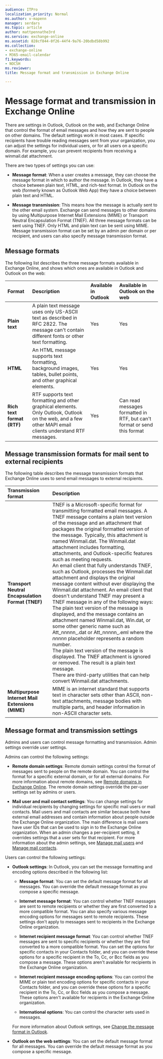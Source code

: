 ```yaml
---
audience: ITPro
localization_priority: Normal
ms.author: v-mapenn
manager: serdars
ms.topic: article
author: mattpennathe3rd
ms.service: exchange-online
ms.assetid: 828cf844-0f26-44f4-9a76-20bdbd58b992
ms.collection: 
- exchange-online
- M365-email-calendar
f1.keywords:
- NOCSH
ms.reviewer: 
title: Message format and transmission in Exchange Online

---
```


# Message format and transmission in Exchange Online

There are settings in Outlook, Outlook on the web, and Exchange Online that control the format of email messages and how they are sent to people on other domains. The default settings work in most cases. If specific recipients have trouble reading messages sent from your organization, you can adjust the settings for individual users, or for all users on a specific domain. For example, you can prevent recipients from receiving a winmail.dat attachment.

There are two types of settings you can use:

- **Message format**: When a user creates a message, they can choose the message format in which to author the message. In Outlook, they have a choice between plain text, HTML, and rich-text format. In Outlook on the web (formerly known as Outlook Web App) they have a choice between plain text and HTML.

- **Message transmission**: This means how the message is actually sent to the other email system. Exchange can send messages to other domains by using Multipurpose Internet Mail Extensions (MIME) or Transport Neutral Encapsulation Format (TNEF). All three message formats can be sent using TNEF. Only HTML and plain text can be sent using MIME. Message transmission format can be set by an admin per domain or per recipient, and users can also specify message transmission format.

## Message formats

The following list describes the three message formats available in Exchange Online, and shows which ones are available in Outlook and Outlook on the web:

|**Format**|**Description**|**Available in Outlook**|**Available in Outlook on the web**|
|:-----|:-----|:-----|:-----|
|**Plain text**|A plain text message uses only US-ASCII text as described in RFC 2822. The message can't contain different fonts or other text formatting.|Yes|Yes|
|**HTML**|An HTML message supports text formatting, background images, tables, bullet points, and other graphical elements.|Yes|Yes|
|**Rich text format (RTF)**|RTF supports text formatting and other graphical elements. <br/> Only Outlook, Outlook on the web, and a few other MAPI email clients understand RTF messages.|Yes|Can read messages formatted in RTF, but can't format or send this format|

## Message transmission formats for mail sent to external recipients

The following table describes the message transmission formats that Exchange Online uses to send email messages to external recipients.

|**Transmission format**|**Description**|
|:-----|:-----|
|**Transport Neutral Encapsulation Format (TNEF)**| TNEF is a Microsoft-specific format for transmitting formatted email messages. A TNEF message contains a plain text version of the message and an attachment that packages the original formatted version of the message. Typically, this attachment is named Winmail.dat. The Winmail.dat attachment includes formatting, attachments, and Outlook-specific features such as meeting requests. <br/>  An email client that fully understands TNEF, such as Outlook, processes the Winmail.dat attachment and displays the original message content without ever displaying the Winmail.dat attachment. An email client that doesn't understand TNEF may present a TNEF message in any of the following ways:  <br/>  The plain text version of the message is displayed, and the message contains an attachment named Winmail.dat, Win.dat, or some other generic name such as Att_nnnnn_.dat or Att_nnnnn_.eml where the _nnnnn_ placeholder represents a random number. <br/>  The plain text version of the message is displayed. The TNEF attachment is ignored or removed. The result is a plain text message. <br/>  There are third-party utilities that can help convert Winmail.dat attachments.|
|**Multipurpose Internet Mail Extensions (MIME)**|MIME is an internet standard that supports text in character sets other than ASCII, non-text attachments, message bodies with multiple parts, and header information in non-ASCII character sets.|

## Message format and transmission settings

Admins and users can control message formatting and transmission. Admin settings override user settings.

Admins can control the following settings:

- **Remote domain settings**: Remote domain settings control the format of messages sent to people on the remote domain. You can control the format for a specific external domain, or for all external domains. For more information about remote domains, see [Remote domains in Exchange Online](remote-domains/remote-domains.md). The remote domain settings override the per-user settings set by admins or users.

- **Mail user and mail contact settings**: You can change settings for individual recipients by changing settings for specific mail users or mail contacts. Mail users and mail contacts are similar because both have external email addresses and contain information about people outside the Exchange Online organization. The main difference is mail users have user IDs that can be used to sign in to the Exchange Online organization. When an admin changes a per-recipient setting, it overrides settings that a user sets for that recipient. For more information about the admin settings, see [Manage mail users](../recipients-in-exchange-online/manage-mail-users.md) and [Manage mail contacts](../recipients-in-exchange-online/manage-mail-contacts.md).

Users can control the following settings:

- **Outlook settings**: In Outlook, you can set the message formatting and encoding options described in the following list:

  - **Message format**: You can set the default message format for all messages. You can override the default message format as you compose a specific message.

  - **Internet message format**: You can control whether TNEF messages are sent to remote recipients or whether they are first converted to a more compatible format. You can also specify various message encoding options for messages sent to remote recipients. These settings don't apply to messages sent to recipients in the Exchange Online organization.

  - **Internet recipient message format**: You can control whether TNEF messages are sent to specific recipients or whether they are first converted to a more compatible format. You can set the options for specific contacts in your Contacts folder, and you can override these options for a specific recipient in the To, Cc, or Bcc fields as you compose a message. These options aren't available for recipients in the Exchange Online organization.

  - **Internet recipient message encoding options**: You can control the MIME or plain text encoding options for specific contacts in your Contacts folder, and you can override these options for a specific recipient in the To, Cc, or Bcc fields as you compose a message. These options aren't available for recipients in the Exchange Online organization.

  - **International options**: You can control the character sets used in messages.

  For more information about Outlook settings, see [Change the message format in Outlook](https://go.microsoft.com/fwlink/p/?LinkID=397890).

- **Outlook on the web settings**: You can set the default message format for all messages. You can override the default message format as you compose a specific message.
